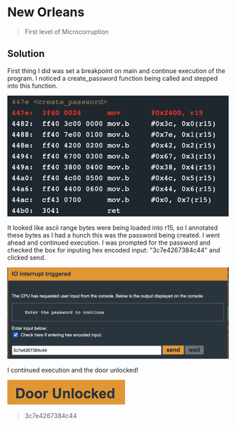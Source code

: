 New Orleans
=====

> First level of Microcorruption

## Solution
First thing I did was set a breakpoint on main and continue execution of the program. I noticed a create_password function being called and stepped into this function. 

![create](create_password.png)

It looked like ascii range bytes were being loaded into r15, so I annotated these bytes as I had a hunch this was the password being created. I went ahead and continued execution. I was prompted for the password and checked the box for inputing hex encoded input: "3c7e4267384c44" and clicked send. 

![create](password.png)

I continued execution and the door unlocked!

![create](unlocked.png)


> 3c7e4267384c44
